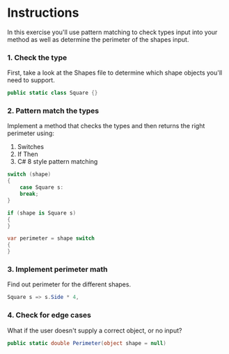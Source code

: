 ﻿# Instructions

In this exercise you'll use pattern matching to check types input into
your method as well as determine the perimeter of the shapes input.

### 1. Check the type 

First, take a look at the Shapes file to determine which shape objects
you'll need to support.

```csharp
public static class Square {}
```

### 2. Pattern match the types  

Implement a method that checks the types and then returns the right perimeter using:
1. Switches
2. If Then
3. C# 8 style pattern matching

```csharp
switch (shape)
{
    case Square s:
    break;
}

if (shape is Square s)
{
}

var perimeter = shape switch
{
}
```

### 3. Implement perimeter math 

Find out perimeter for the different shapes.

```csharp
Square s => s.Side * 4,
```

### 4. Check for edge cases 

What if the user doesn't supply a correct object, or no input?

```csharp
public static double Perimeter(object shape = null)
```
